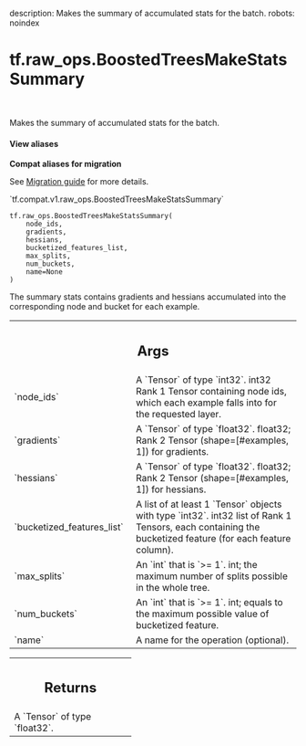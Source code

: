 description: Makes the summary of accumulated stats for the batch.
robots: noindex

# tf.raw_ops.BoostedTreesMakeStatsSummary

<!-- Insert buttons and diff -->

<table class="tfo-notebook-buttons tfo-api nocontent" align="left">

</table>



Makes the summary of accumulated stats for the batch.


<section class="expandable">
  <h4 class="showalways">View aliases</h4>
  <p>
<b>Compat aliases for migration</b>
<p>See
<a href="https://www.tensorflow.org/guide/migrate">Migration guide</a> for
more details.</p>
<p>`tf.compat.v1.raw_ops.BoostedTreesMakeStatsSummary`</p>
</p>
</section>

<pre class="devsite-click-to-copy prettyprint lang-py tfo-signature-link">
<code>tf.raw_ops.BoostedTreesMakeStatsSummary(
    node_ids,
    gradients,
    hessians,
    bucketized_features_list,
    max_splits,
    num_buckets,
    name=None
)
</code></pre>



<!-- Placeholder for "Used in" -->

The summary stats contains gradients and hessians accumulated into the corresponding node and bucket for each example.

<!-- Tabular view -->
 <table class="responsive fixed orange">
<colgroup><col width="214px"><col></colgroup>
<tr><th colspan="2"><h2 class="add-link">Args</h2></th></tr>

<tr>
<td>
`node_ids`<a id="node_ids"></a>
</td>
<td>
A `Tensor` of type `int32`.
int32 Rank 1 Tensor containing node ids, which each example falls into for the requested layer.
</td>
</tr><tr>
<td>
`gradients`<a id="gradients"></a>
</td>
<td>
A `Tensor` of type `float32`.
float32; Rank 2 Tensor (shape=[#examples, 1]) for gradients.
</td>
</tr><tr>
<td>
`hessians`<a id="hessians"></a>
</td>
<td>
A `Tensor` of type `float32`.
float32; Rank 2 Tensor (shape=[#examples, 1]) for hessians.
</td>
</tr><tr>
<td>
`bucketized_features_list`<a id="bucketized_features_list"></a>
</td>
<td>
A list of at least 1 `Tensor` objects with type `int32`.
int32 list of Rank 1 Tensors, each containing the bucketized feature (for each feature column).
</td>
</tr><tr>
<td>
`max_splits`<a id="max_splits"></a>
</td>
<td>
An `int` that is `>= 1`.
int; the maximum number of splits possible in the whole tree.
</td>
</tr><tr>
<td>
`num_buckets`<a id="num_buckets"></a>
</td>
<td>
An `int` that is `>= 1`.
int; equals to the maximum possible value of bucketized feature.
</td>
</tr><tr>
<td>
`name`<a id="name"></a>
</td>
<td>
A name for the operation (optional).
</td>
</tr>
</table>



<!-- Tabular view -->
 <table class="responsive fixed orange">
<colgroup><col width="214px"><col></colgroup>
<tr><th colspan="2"><h2 class="add-link">Returns</h2></th></tr>
<tr class="alt">
<td colspan="2">
A `Tensor` of type `float32`.
</td>
</tr>

</table>

